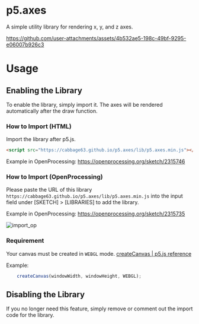 # p5.axes
A simple utility library for rendering x, y, and z axes.

https://github.com/user-attachments/assets/4b532ae5-198c-49bf-9295-e06007b926c3

# Usage
## Enabling the Library
To enable the library, simply import it. The axes will be rendered automatically after the draw function.

### How to Import (HTML)
Import the library after p5.js.

``` html
<script src="https://cabbage63.github.io/p5.axes/lib/p5.axes.min.js"></script>
```

Example in OpenProcessing: https://openprocessing.org/sketch/2315746

### How to Import (OpenProcessing)
Please paste the URL of this library `https://cabbage63.github.io/p5.axes/lib/p5.axes.min.js` into the input field under [SKETCH] > [LIBRARIES] to add the library.

Example in OpenProcessing: https://openprocessing.org/sketch/2315735

![import_op](https://github.com/user-attachments/assets/5527ce83-cd2d-43db-8911-a0a6fb40020b)

### Requirement
Your canvas must be created in `WEBGL` mode.
[createCanvas | p5.js reference](https://p5js.org/reference/p5/createCanvas/)

Example: 
``` js
	createCanvas(windowWidth, windowHeight, WEBGL);
```

## Disabling the Library
If you no longer need this feature, simply remove or comment out the import code for the library.
